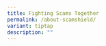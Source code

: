 ```yaml
---
title: Fighting Scams Together
permalink: /about-scamshield/
variant: tiptap
description: ""
---
```

